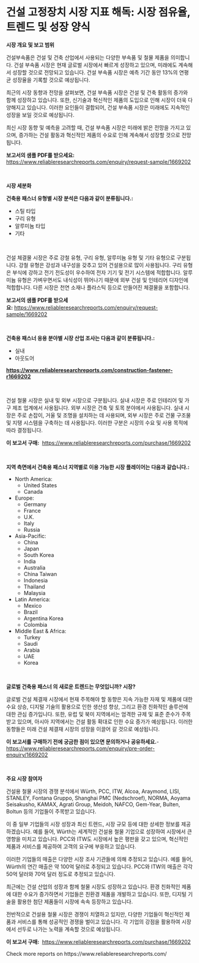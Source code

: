 <p><h1>건설 고정장치 시장 지표 해독: 시장 점유율, 트렌드 및 성장 양식</h1></p><p><strong>시장 개요 및 보고 범위</strong></p>
<p><p>건설부속품은 건설 및 건축 산업에서 사용되는 다양한 부속품 및 철물 제품을 의미합니다. 건설 부속품 시장은 현재 글로벌 시장에서 빠르게 성장하고 있으며, 미래에도 계속해서 성장할 것으로 전망되고 있습니다. 건설 부속품 시장은 예측 기간 동안 13%의 연평균 성장율을 기록할 것으로 예상됩니다.</p><p>최근의 시장 동향과 전망을 살펴보면, 건설 부속품 시장은 건설 및 건축 활동의 증가와 함께 성장하고 있습니다. 또한, 신기술과 혁신적인 제품의 도입으로 인해 시장이 더욱 다양해지고 있습니다. 이러한 요인들이 결합되어, 건설 부속품 시장은 미래에도 지속적인 성장을 보일 것으로 예상됩니다.</p><p>최신 시장 동향 및 예측을 고려할 때, 건설 부속품 시장은 미래에 밝은 전망을 가지고 있으며, 증가하는 건설 활동과 혁신적인 제품의 수요로 인해 계속해서 성장할 것으로 전망됩니다.</p></p>
<p><strong>보고서의 샘플 PDF를 받으세요:</strong> <a href="https://www.reliableresearchreports.com/enquiry/request-sample/1669202">https://www.reliableresearchreports.com/enquiry/request-sample/1669202</a></p>
<p>&nbsp;</p>
<p><strong>시장 세분화</strong></p>
<p><strong>건축용 패스너 유형별 시장 분석은 다음과 같이 분류됩니다.:</strong></p>
<p><ul><li>스틸 타입</li><li>구리 유형</li><li>알루미늄 타입</li><li>기타</li></ul></p>
<p>&nbsp;</p>
<p><p>건설 체결물 시장은 주로 강철 유형, 구리 유형, 알루미늄 유형 및 기타 유형으로 구분됩니다. 강철 유형은 강성과 내구성을 갖추고 있어 건설용으로 많이 사용됩니다. 구리 유형은 부식에 강하고 전기 전도성이 우수하여 전자 기기 및 전기 시스템에 적합합니다. 알루미늄 유형은 가벼우면서도 내식성이 뛰어나기 때문에 외부 건설 및 인테리어 디자인에 적합합니다. 다른 시장은 천연 소재나 플라스틱 등으로 만들어진 체결물을 포함합니다.</p></p>
<p><strong>보고서의 샘플 PDF를 받으세요:</strong>&nbsp;<a href="https://www.reliableresearchreports.com/enquiry/request-sample/1669202">https://www.reliableresearchreports.com/enquiry/request-sample/1669202</a></p>
<p>&nbsp;</p>
<p><strong> 건축용 패스너 응용 분야별 시장 산업 조사는 다음과 같이 분류됩니다.:</strong></p>
<p><ul><li>실내</li><li>아웃도어</li></ul></p>
<p><strong><a href="https://www.reliableresearchreports.com/construction-fastener-r1669202">https://www.reliableresearchreports.com/construction-fastener-r1669202</a></strong></p>
<p>&nbsp;</p>
<p><p>건설 철물 시장은 실내 및 외부 시장으로 구분됩니다. 실내 시장은 주로 인테리어 및 가구 제조 업계에서 사용됩니다. 외부 시장은 건축 및 토목 분야에서 사용됩니다. 실내 시장은 주로 손잡이, 거울 및 조명을 설치하는 데 사용되며, 외부 시장은 주로 건물 구조물 및 지탱 시스템을 구축하는 데 사용됩니다. 이러한 구분은 시장의 수요 및 사용 목적에 따라 결정됩니다.</p></p>
<p><strong>이 보고서 구매:</strong>&nbsp; <a href="https://www.reliableresearchreports.com/purchase/1669202">https://www.reliableresearchreports.com/purchase/1669202</a></p>
<p>&nbsp;</p>
<p><strong>지역 측면에서 건축용 패스너 지역별로 이용 가능한 시장 플레이어는 다음과 같습니다.:</strong></p>
<p><ul>
    <li>
        North America:
        <ul>
            <li>United States</li>
            <li>Canada</li>
        </ul>
    </li>
    <li>
        Europe:
        <ul>
            <li>Germany</li>
            <li>France</li>
            <li>U.K.</li>
            <li>Italy</li>
            <li>Russia</li>
        </ul>
    </li>
    <li>
        Asia-Pacific:
        <ul>
            <li>China</li>
            <li>Japan</li>
            <li>South Korea</li>
            <li>India</li>
            <li>Australia</li>
            <li>China Taiwan</li>
            <li>Indonesia</li>
            <li>Thailand</li>
            <li>Malaysia</li>
        </ul>
    </li>
    <li>
        Latin America:
        <ul>
            <li>Mexico</li>
            <li>Brazil</li>
            <li>Argentina Korea</li>
            <li>Colombia</li>
        </ul>
    </li>
    <li>
        Middle East & Africa:
        <ul>
            <li>Turkey</li>
            <li>Saudi</li>
            <li>Arabia</li>
            <li>UAE</li>
            <li>Korea</li>
        </ul>
    </li>
    </ul></p>
<p>&nbsp;</p>
<p><strong>글로벌 건축용 패스너 의 새로운 트렌드는 무엇입니까? 시장?</strong></p>
<p><p>글로벌 건설 체결재 시장에서 현재 주목해야 할 동향은 지속 가능한 자재 및 제품에 대한 수요 상승, 디지털 기술의 활용으로 인한 생산성 향상, 그리고 환경 친화적인 솔루션에 대한 관심 증가입니다. 또한, 유럽 및 북미 지역에서는 엄격한 규제 및 표준 준수가 주목받고 있으며, 아시아 지역에서는 건설 활동 확대로 인한 수요 증가가 예상됩니다. 이러한 동향들은 미래 건설 체결재 시장의 성장을 이끌어 갈 것으로 예상됩니다.</p></p>
<p><strong>이 보고서를 구매하기 전에 궁금한 점이 있으면 문의하거나 공유하세요.</strong>- <a href="https://www.reliableresearchreports.com/enquiry/pre-order-enquiry/1669202">https://www.reliableresearchreports.com/enquiry/pre-order-enquiry/1669202</a></p>
<p>&nbsp;</p>
<p><strong>주요 시장 참여자</strong></p>
<p><p>건설용 철물 시장의 경쟁 분석에서 Würth, PCC, ITW, Alcoa, Araymond, LISI, STANLEY, Fontana Gruppo, Shanghai PMC (Nedschroef), NORMA, Aoyama Seisakusho, KAMAX, Agrati Group, Meidoh, NAFCO, Gem-Year, Bulten, Boltun 등의 기업들이 주목받고 있습니다. </p><p>이 중 일부 기업들의 시장 성장과 최신 트렌드, 시장 규모 등에 대한 상세한 정보를 제공하겠습니다. 예를 들어, Würth는 세계적인 건설용 철물 기업으로 성장하여 시장에서 큰 영향을 미치고 있습니다. PCC와 ITW도 시장에서 높은 평판을 갖고 있으며, 혁신적인 제품과 서비스를 제공하여 고객의 요구에 부응하고 있습니다. </p><p>이러한 기업들의 매출은 다양한 시장 조사 기관들에 의해 추정되고 있습니다. 예를 들어, Würth의 연간 매출은 약 100억 달러로 추정되고 있습니다. PCC와 ITW의 매출은 각각 50억 달러와 70억 달러 정도로 추정되고 있습니다. </p><p>최근에는 건설 산업의 성장과 함께 철물 시장도 성장하고 있습니다. 환경 친화적인 제품에 대한 수요가 증가하면서 기업들은 친환경 제품을 개발하고 있습니다. 또한, 디지털 기술을 활용한 첨단 제품들이 시장에 속속 등장하고 있습니다. </p><p>전반적으로 건설용 철물 시장은 경쟁이 치열하고 있지만, 다양한 기업들이 혁신적인 제품과 서비스를 통해 성공적인 경쟁을 벌이고 있습니다. 각 기업의 강점을 활용하여 시장에서 선두로 나가는 노력을 계속할 것으로 예상됩니다.</p></p>
<p><strong>이 보고서 구매:</strong>&nbsp;&nbsp;<a href="https://www.reliableresearchreports.com/purchase/1669202">https://www.reliableresearchreports.com/purchase/1669202</a></p>
<p>Check more reports on https://www.reliableresearchreports.com/</p>
